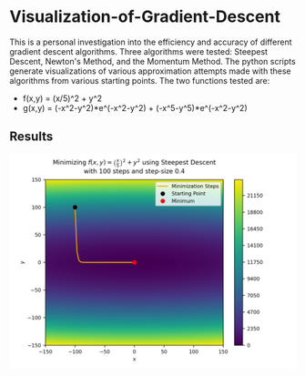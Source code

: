 # Visualization-of-Gradient-Descent

This is a personal investigation into the efficiency and accuracy of different gradient descent algorithms. Three algorithms were tested: Steepest Descent, Newton's Method, and the Momentum Method. The python scripts generate visualizations of various approximation attempts made with these algorithms from various starting points. The two functions tested are:
- f(x,y) = (x/5)^2 + y^2
- g(x,y) = (-x^2-y^2)*e^(-x^2-y^2) + (-x^5-y^5)*e^(-x^2-y^2) 
 
## Results
![](results/minimize_f_steepest_descent_stepsize_0.4.png)